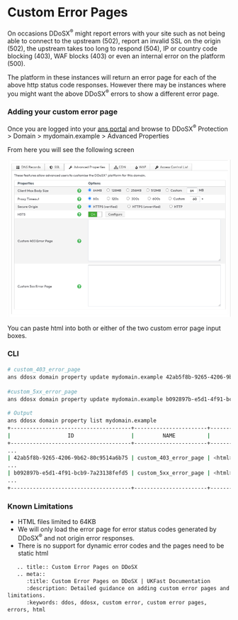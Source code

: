 # Custom Error Pages

On occasions DDoSX<sup>®</sup> might report errors with your site such as not being able to connect to the upstream (502), report an invalid SSL on the origin (502), the upstream takes too long to respond (504), IP or country code blocking (403), WAF blocks (403) or even an internal error on the platform (500).

The platform in these instances will return an error page for each of the above <nospell>http</nospell> status code responses. However there may be instances where you might want the above DDoSX<sup>®</sup> errors to show a different error page.

### Adding your custom error page
Once you are logged into your [ans portal](https://portal.ans.co.uk) and browse to DDoSX<sup>®</sup> Protection > Domain > <nospell>mydomain.example</nospell> > Advanced Properties

From here you will see the following screen

![DDoSX Advanaced Properties](files/custom_error_page_properties.png)

You can paste <nospell>html</nospell> into both or either of the two custom error page input boxes.

### CLI

```bash
# custom_403_error_page
ans ddosx domain property update mydomain.example 42ab5f8b-9265-4206-9b62-80c9514a6b75 --value="<html>Hello, world</html>"

#custom_5xx_error_page
ans ddosx domain property update mydomain.example b092897b-e5d1-4f91-bcb9-7a23138fefd5 --value="<html>Hello, world</html>"
```

```bash
# Output
ans ddosx domain property list mydomain.example
+--------------------------------------+-----------------------+---------------------------+
|                  ID                  |         NAME          |           VALUE           |
+--------------------------------------+-----------------------+---------------------------+
...
| 42ab5f8b-9265-4206-9b62-80c9514a6b75 | custom_403_error_page | <html>Hello, world</html> |
...
| b092897b-e5d1-4f91-bcb9-7a23138fefd5 | custom_5xx_error_page | <html>Hello, world</html> |
...
+--------------------------------------+-----------------------+---------------------------+
```

### Known Limitations
* <nospell>HTML</nospell> files limited to 64KB
* We will only load the error page for error status codes generated by DDoSX<sup>®</sup> and not origin error responses.
* There is no support for dynamic error codes and the pages need to be static <nospell>html</nospell>

```eval_rst
   .. title:: Custom Error Pages on DDoSX
   .. meta::
      :title: Custom Error Pages on DDoSX | UKFast Documentation
      :description: Detailed guidance on adding custom error pages and limitations.
      :keywords: ddos, ddosx, custom error, custom error pages, errors, html
```
